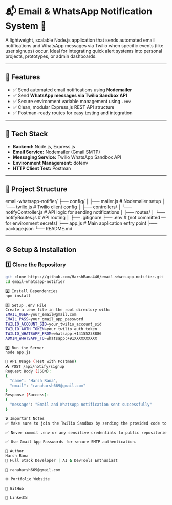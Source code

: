 # 📬 Email & WhatsApp Notification System 📱

A lightweight, scalable Node.js application that sends automated email notifications and WhatsApp messages via Twilio when specific events (like user signups) occur. Ideal for integrating quick alert systems into personal projects, prototypes, or admin dashboards.

---

## 📌 Features

- ✅ Send automated email notifications using **Nodemailer**
- ✅ Send **WhatsApp messages via Twilio Sandbox API**
- ✅ Secure environment variable management using `.env`
- ✅ Clean, modular Express.js REST API structure
- ✅ Postman-ready routes for easy testing and integration

---

## 🚀 Tech Stack

- **Backend:** Node.js, Express.js  
- **Email Service:** Nodemailer (Gmail SMTP)  
- **Messaging Service:** Twilio WhatsApp Sandbox API  
- **Environment Management:** dotenv  
- **HTTP Client Test:** Postman  

---

## 📂 Project Structure

email-whatsapp-notifier/
├── config/
│ ├── mailer.js # Nodemailer setup
│ └── twilio.js # Twilio client config
│
├── controllers/
│ └── notifyController.js # API logic for sending notifications
│
├── routes/
│ └── notifyRoutes.js # API routing
│
├── .gitignore
├── .env # (not committed — for environment secrets)
├── app.js # Main application entry point
├── package.json
└── README.md


---

## ⚙️ Setup & Installation

### 1️⃣ Clone the Repository
```bash
git clone https://github.com/HarshRana446/email-whatsapp-notifier.git
cd email-whatsapp-notifier

2️⃣ Install Dependencies
npm install

3️⃣ Setup .env File
Create a .env file in the root directory with:
EMAIL_USER=your_email@gmail.com
EMAIL_PASS=your_gmail_app_password
TWILIO_ACCOUNT_SID=your_twilio_account_sid
TWILIO_AUTH_TOKEN=your_twilio_auth_token
TWILIO_WHATSAPP_FROM=whatsapp:+14155238886
ADMIN_WHATSAPP_TO=whatsapp:+91XXXXXXXXXX

4️⃣ Run the Server
node app.js

📲 API Usage (Test with Postman)
📤 POST /api/notify/signup
Request Body (JSON):
{
  "name": "Harsh Rana",
  "email": "ranaharsh669@gmail.com"
}
Response (Success):
{
  "message": "Email and WhatsApp notification sent successfully"
}

🔒 Important Notes
✅ Make sure to join the Twilio Sandbox by sending the provided code to +14155238886 before testing WhatsApp messages.

✅ Never commit .env or any sensitive credentials to public repositories.

✅ Use Gmail App Passwords for secure SMTP authentication.

📄 Author
Harsh Rana
🚀 Full Stack Developer | AI & DevTools Enthusiast

📧 ranaharsh669@gmail.com

🌐 Portfolio Website

🐙 GitHub

💼 LinkedIn
